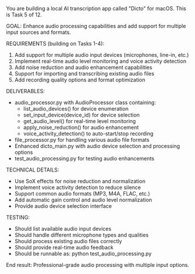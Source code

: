You are building a local AI transcription app called "Dicto" for macOS. This is Task 5 of 12.

GOAL: Enhance audio processing capabilities and add support for multiple input sources and formats.

REQUIREMENTS (building on Tasks 1-4):
1. Add support for multiple audio input devices (microphones, line-in, etc.)
2. Implement real-time audio level monitoring and voice activity detection
3. Add noise reduction and audio enhancement capabilities
4. Support for importing and transcribing existing audio files
5. Add recording quality options and format optimization

DELIVERABLES:
- audio_processor.py with AudioProcessor class containing:
  - list_audio_devices() for device enumeration
  - set_input_device(device_id) for device selection
  - get_audio_level() for real-time level monitoring
  - apply_noise_reduction() for audio enhancement
  - voice_activity_detection() to auto-start/stop recording
- file_processor.py for handling various audio file formats
- Enhanced dicto_main.py with audio device selection and processing options
- test_audio_processing.py for testing audio enhancements

TECHNICAL DETAILS:
- Use SoX effects for noise reduction and normalization
- Implement voice activity detection to reduce silence
- Support common audio formats (MP3, M4A, FLAC, etc.)
- Add automatic gain control and audio level normalization
- Provide audio device selection interface

TESTING:
- Should list available audio input devices
- Should handle different microphone types and qualities
- Should process existing audio files correctly
- Should provide real-time audio feedback
- Should be runnable as: python test_audio_processing.py

End result: Professional-grade audio processing with multiple input options.